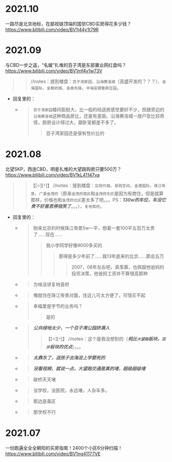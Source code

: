 
# 2021.10

一路尽是北京地标，在鄙视链顶端的国贸CBD买房得花多少钱？ https://www.bilibili.com/video/BV1j44y1t79R

# 2021.09

与CBD一步之遥，“名媛”扎堆的百子湾是东部置业网红盘吗？ https://www.bilibili.com/video/BV1mf4y1w73V
>> //notes：提到楼盘：`百子湾家园`、`沿海赛洛城`（高盛开发的？？？）、`金海国际`、`金都杭城`、`金泰先锋`、`中海安德鲁斯庄园`。
- 回复里的：
  * > `百子湾家园`楼间距挺大，比一般的经适房感觉要好不少，但跟旁边的`沿海赛洛城`这种商品房比，还是有差距。沿海赛洛城一居户型比较奇怪，厨房设计得过大，跟卧室都差不多了。
    >> 百子湾家园还是很有性价比的

# 2021.08

北望SKP，西连CBD，明星扎堆的大望路购房只要500万？ https://www.bilibili.com/video/BV1kL41147va
>> 【[:star:][`*`]】 //notes：提到楼盘：`后现代城`、`易购空间`、`金港国际`、`珠江帝景`、`广渠金茂府`（原来`金茂府南区`和`金茂府东区`是因为有商住，但是就算那样，价格也和`金茂府北区`差太多了吧。。。PS：***130w的车位，车没它贵不好意思停我笑了***。。。）、`复地首府`。
- 回复里的：
  * > 刚来北京的时候珠江帝景5w一平，想着一套100平五百万太贵了……现在……
    >> 我小学同学好像9000多买的
    >>> 那得是多少年前了……我13年底来的北京……那会五万
    >>>> 2007，08年左右吧，真羡慕，也佩服他爸妈的投资决策，他爸妈工资并不算很高那种
  * > 为啥没讲复地首府
  * > 俺就住在珠江帝景对面，住这儿可太方便了，可惜买不起
  * > 幸福里是字节的业务吗？
    >> 是的
  * > ***公共绿地太少，一个百子湾公园挤满人***
    >> 【[:star:][`*`]】 //notes：这个是我没想到的（***相比`大望路`板块，`双井`板块的优点***）。。。
  * > ***太靠东了，送孩子去海淀上学要死的***
  * > ***没看视频，就说一点，大望路交通是真的堵，超级超级堵***
  * > 破桥天天堵
  * > 没学校，没医院，永远堵，人杂车多。
  * > 那边是毒区
  * > 那学校不行

# 2021.07

一份跑遍全全全朝阳的买房指南！2400个小区6分钟扫描！ https://www.bilibili.com/video/BV1ng41177VE
